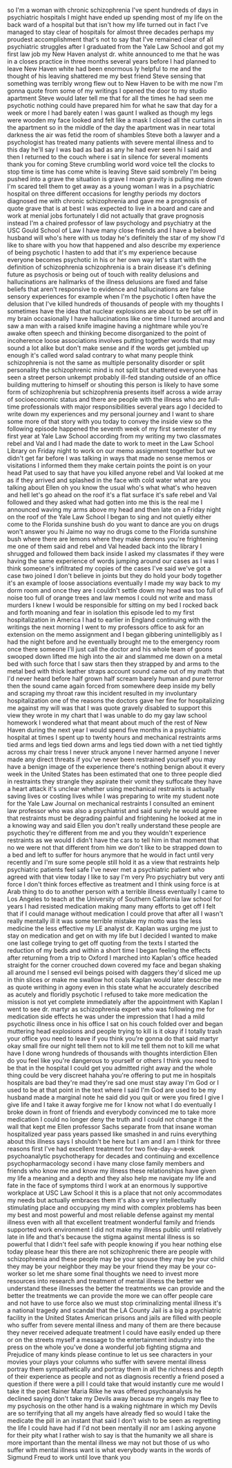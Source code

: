 
so I&#39;m a woman with chronic
schizophrenia I&#39;ve spent hundreds of
days in psychiatric hospitals
I might have ended up spending most of
my life on the back ward of a hospital
but that isn&#39;t how my life turned out in
fact I&#39;ve managed to stay clear of
hospitals for almost three decades
perhaps my proudest accomplishment
that&#39;s not to say that I&#39;ve remained
clear of all psychiatric struggles after
I graduated from the Yale Law School and
got my first law job my New Haven
analyst dr. white announced to me that
he was in a closes practice in three
months several years before I had
planned to leave New Haven white had
been enormous ly helpful to me and the
thought of his leaving shattered me
my best friend Steve sensing that
something was terribly wrong flew out to
New Haven to be with me now I&#39;m gonna
quote from some of my writings I opened
the door to my studio apartment
Steve would later tell me that for all
the times he had seen me psychotic
nothing could have prepared him for what
he saw that day for a week or more I had
barely eaten I was gaunt I walked as
though my legs were wooden my face
looked and felt like a mask I closed all
the curtains in the apartment so in the
middle of the day the apartment was in
near total darkness
the air was fetid the room of shambles
Steve both a lawyer and a psychologist
has treated many patients with severe
mental illness and to this day he&#39;ll say
I was bad as bad as any he had ever seen
hi I said and then I returned to the
couch where i sat in silence for several
moments thank you for coming Steve
crumbling world word voice tell the
clocks to stop time is time has come
white is leaving Steve said sombrely I&#39;m
being pushed into a grave the situation
is grave I moan gravity is pulling me
down I&#39;m scared tell them to get away as
a young woman I was in a psychiatric
hospital on three different occasions
for lengthy periods my doctors diagnosed
me with chronic schizophrenia and gave
me a prognosis of quote grave that is at
best I was expected to live in a board
and care and work at menial jobs
fortunately I did not actually
that grave prognosis instead I&#39;m a
chaired professor of law psychology and
psychiatry at the USC Gould School of
Law
I have many close friends and I have a
beloved husband will who&#39;s here with us
today he&#39;s definitely the star of my
show I&#39;d like to share with you how that
happened and also describe my experience
of being psychotic I hasten to add that
it&#39;s my experience because everyone
becomes psychotic in his or her own way
let&#39;s start with the definition of
schizophrenia schizophrenia is a brain
disease it&#39;s defining future as
psychosis or being out of touch with
reality delusions and hallucinations are
hallmarks of the illness delusions are
fixed and false beliefs that aren&#39;t
responsive to evidence and
hallucinations are false sensory
experiences for example when I&#39;m the
psychotic I often have the delusion that
I&#39;ve killed hundreds of thousands of
people with my thoughts I sometimes have
the idea that nuclear explosions are
about to be set off in my brain
occasionally I have hallucinations like
one time I turned around and saw a man
with a raised knife imagine having a
nightmare while you&#39;re awake
often speech and thinking become
disorganized to the point of incoherence
loose associations involves putting
together words that may sound a lot
alike but don&#39;t make sense and if the
words get jumbled up enough it&#39;s called
word salad contrary to what many people
think schizophrenia is not the same as
multiple personality disorder or split
personality the schizophrenic mind is
not split but shattered everyone has
seen a street person unkempt probably
ill-fed standing outside of an office
building muttering to himself or
shouting this person is likely to have
some form of schizophrenia but
schizophrenia presents itself across a
wide array of socioeconomic status and
there are people with the illness who
are full-time professionals with major
responsibilities several years ago I
decided to write down my experiences and
my personal journey and I want to share
some more of that story with you today
to convey the inside view so the
following episode happened the seventh
week of my first semester of my first
year at Yale Law School
according from my writing
my two classmates rebel and Val and I
had made the date to work to meet in the
Law School Library on Friday night to
work on our memo assignment together but
we didn&#39;t get far before I was talking
in ways that made no sense memos or
visitations I informed them they make
certain points the point is on your head
Pat used to say that have you killed
anyone rebel and Val looked at me as if
they arrived and splashed in the face
with cold water what are you talking
about Ellen oh you know the usual who&#39;s
what what&#39;s who heaven and hell let&#39;s go
ahead on the roof it&#39;s a flat surface
it&#39;s safe rebel and Val followed and
they asked what had gotten into me this
is the real me I announced waving my
arms above my head and then late on a
Friday night on the roof of the Yale Law
School I began to sing and not quietly
either come to the Florida sunshine bush
do you want to dance are you on drugs
won&#39;t answer you hi Jaime no way no
drugs come to the Florida sunshine bush
where there are lemons where they make
demons you&#39;re frightening me one of them
said and rebel and Val headed back into
the library I shrugged and followed them
back inside I asked my classmates if
they were having the same experience of
words jumping around our cases as I was
I think someone&#39;s infiltrated my copies
of the cases I&#39;ve said we&#39;ve got a case
two joined I don&#39;t believe in joints but
they do hold your body together it&#39;s an
example of loose associations eventually
I made my way back to my dorm room and
once they are I couldn&#39;t settle down my
head was too full of noise too full of
orange trees and law memos I could not
write and mass murders I knew I would be
responsible for sitting on my bed I
rocked back and forth moaning and fear
in isolation this episode led to my
first hospitalization in America I had
to earlier in England continuing with
the writings the next morning I went to
my professors office to ask for an
extension on the memo assignment and I
began gibbering unintelligibly as I had
the night before and he eventually
brought me to the emergency room once
there someone I&#39;ll just call the doctor
and his whole team of goons swooped down
lifted me high into the air and slammed
me down on a metal bed with such force
that I saw stars then they strapped by
and arms to the metal bed with thick
leather straps account sound came out of
my math that I&#39;d never heard before half
grown half scream barely human and pure
terror
then the sound came again forced from
somewhere deep inside my belly and
scraping my throat raw this incident
resulted in my involuntary
hospitalization one of the reasons the
doctors gave her fine for hospitalizing
me against my will was that I was quote
gravely disabled to support this view
they wrote in my chart that I was unable
to do my gay law school homework I
wondered what that meant about much of
the rest of New Haven
during the next year I would spend five
months in a psychiatric hospital
at times I spent up to twenty hours and
mechanical restraints arms tied arms and
legs tied down arms and legs tied down
with a net tied tightly across my chair
tress I never struck anyone I never
harmed anyone I never made any direct
threats if you&#39;ve never been restrained
yourself you may have a benign image of
the experience
there&#39;s nothing benign about it every
week in the United States has been
estimated that one to three people died
in restraints they strangle they
aspirate their vomit they suffocate they
have a heart attack it&#39;s unclear whether
using mechanical restraints is actually
saving lives or costing lives while I
was preparing to write my student note
for the Yale Law Journal on mechanical
restraints I consulted an eminent law
professor who was also a psychiatrist
and said surely he would agree that
restraints must be degrading painful and
frightening he looked at me in a knowing
way and said Ellen you don&#39;t really
understand these people are psychotic
they&#39;re different from me and you they
wouldn&#39;t experience restraints as we
would I didn&#39;t have the cars to tell him
in that moment that no we were not that
different from him we don&#39;t like to be
strapped down to a bed and left to
suffer for hours anymore that he would
in fact until very recently and I&#39;m sure
some people still hold it as a view that
restraints help psychiatric patients
feel safe I&#39;ve never met a psychiatric
patient who agreed with that view today
I like to say I&#39;m very Pro psychiatry
but very anti force
I don&#39;t think forces effective as
treatment and I think using force is at
Arab
thing to do to another person with a
terrible illness eventually I came to
Los Angeles to teach at the University
of Southern California law school for
years I had resisted medication making
many many efforts to get off I felt that
if I could manage without medication I
could prove that after all I wasn&#39;t
really mentally ill it was some terrible
mistake my motto was the less medicine
the less effective my LE analyst dr.
Kaplan was urging me just to stay on
medication and get on with my life but I
decided I wanted to make one last
college trying to get off quoting from
the texts I started the reduction of my
beds and within a short time I began
feeling the effects after returning from
a trip to Oxford I marched into Kaplan&#39;s
office headed straight for the corner
crouched down covered my face and began
shaking all around me I sensed evil
beings poised with daggers they&#39;d sliced
me up in thin slices or make me swallow
hot coals Kaplan would later describe me
as quote writhing in agony even in this
state what he accurately described as
acutely and floridly psychotic I refused
to take more medication the mission is
not yet complete immediately after the
appointment with Kaplan I went to see
dr. martyr as schizophrenia expert who
was following me for medication side
effects he was under the impression that
I had a mild psychotic illness once in
his office I sat on his couch folded
over and began muttering head explosions
and people trying to kill is it okay if
I totally trash your office you need to
leave if you think you&#39;re gonna do that
said martyr okay small fire our night
tell them not to kill me tell them not
to kill me what have I done wrong
hundreds of thousands with thoughts
interdiction Ellen do you feel like
you&#39;re dangerous to yourself or others I
think you need to be that in the
hospital I could get you admitted right
away and the whole thing could be very
discreet hahaha you&#39;re offering to put
me in hospitals hospitals are bad
they&#39;re mad they&#39;re sad one must stay
away I&#39;m God or I used to be at that
point in the text where I said I&#39;m God
are used to be my husband made a
marginal note he said did you quit or
were you fired
I give I give life and I take it away
forgive me for I know not what I do
eventually I broke down in front of
friends and everybody convinced me to
take more medication I could no longer
deny the truth and I could not change it
the wall that kept me Ellen professor
Sachs separate from that insane woman
hospitalized year pass years passed like
smashed in and ruins everything about
this illness says I shouldn&#39;t be here
but I am and I am I think for three
reasons first I&#39;ve had excellent
treatment for two five-day-a-week
psychoanalytic psychotherapy for decades
and continuing and excellence
psychopharmacology second i have many
close family members and friends who
know me and know my illness these
relationships have given my life a
meaning and a depth and they also help
me navigate my life and fate in the face
of symptoms third I work at an enormous
ly supportive workplace at USC Law
School it this is a place that not only
accommodates my needs but actually
embraces them it&#39;s also a very
intellectually stimulating place and
occupying my mind with complex problems
has been my best and most powerful and
most reliable defense against my mental
illness even with all that excellent
treatment wonderful family and friends
supported work environment I did not
make my illness public until relatively
late in life and that&#39;s because the
stigma against mental illness is so
powerful that I didn&#39;t feel safe with
people knowing if you hear nothing else
today please hear this there are not
schizophrenic
there are people with schizophrenia and
these people may be your spouse they may
be your child they may be your neighbor
they may be your friend they may be your
co-worker so let me share some final
thoughts we need to invest more
resources into research and treatment of
mental illness the better we understand
these illnesses the better the
treatments we can provide and the better
the treatments we can provide the more
we can offer people care and not have to
use force also we must stop
criminalizing mental illness it&#39;s a
national tragedy and scandal that the LA
County Jail is a big a psychiatric
facility in the United States American
prisons and jails are filled with people
who suffer from severe mental illness
and many of them are there because they
never received adequate treatment I
could have easily ended up there
or on the streets myself a message to
the entertainment industry into the
press on the whole you&#39;ve done a
wonderful job fighting stigma and
Prejudice of many kinds please continue
to let us see characters in your movies
your plays your columns who suffer with
severe mental illness portray them
sympathetically and portray them in all
the richness and depth of their
experience as people and not as
diagnosis recently a friend posed a
question if there were a pill I could
take that would instantly cure me would
I take it the poet Rainer Maria Rilke he
was offered psychoanalysis he declined
saying don&#39;t take my Devils away because
my angels may flee to my psychosis on
the other hand is a waking nightmare in
which my Devils are so terrifying that
all my angels have already fled so would
I take the medicate the pill in an
instant that said I don&#39;t wish to be
seen as regretting the life I could have
had if I&#39;d not been mentally ill nor am
I asking anyone for their pity what I
rather wish to say is that the humanity
we all share is more important than the
mental illness we may not but those of
us who suffer with mental illness want
is what everybody wants in the words of
Sigmund Freud to work until love thank
you
